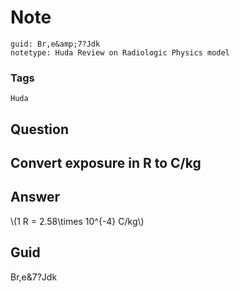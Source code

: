 # Note
```
guid: Br,e&amp;7?Jdk
notetype: Huda Review on Radiologic Physics model
```

### Tags
```
Huda
```

## Question
<h2>Convert exposure in R to C/kg</h2>

## Answer
<section>
<p>\(1 R = 2.58\times 10^{-4} C/kg\)</p>

</section>

## Guid
Br,e&7?Jdk
